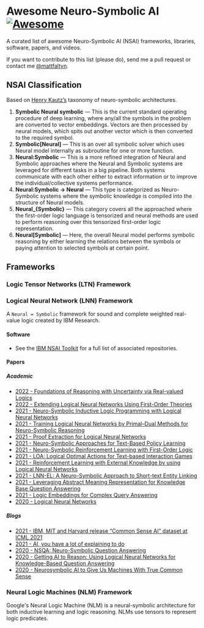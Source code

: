 # Awesome Neuro-Symbolic AI [![Awesome](https://cdn.rawgit.com/sindresorhus/awesome/d7305f38d29fed78fa85652e3a63e154dd8e8829/media/badge.svg)](https://github.com/sindresorhus/awesome)

A curated list of awesome Neuro-Symbolic AI (NSAI) frameworks, libraries, software, papers, and videos.

If you want to contribute to this list (please do), send me a pull request or contact me [@mattfaltyn](https://mattfaltyn.github.io/).

## NSAI Classification
Based on [Henry Kautz’s](https://en.wikipedia.org/wiki/Henry_Kautz) taxonomy of neuro-symbolic architectures. 

1. **Symbolic Neural symbolic** — This is the current standard operating procedure of deep learning, where any/all the symbols in the problem are converted to vector embeddings. Vectors are then processed by neural models, which spits out another vector which is then converted to the required symbol.
2. **Symbolic[Neural]** — This is an over all symbolic solver which uses Neural model internally as subroutine for one or more function.
3. **Neural:Symbolic** — This is a more refined integration of Neural and Symbolic approaches where the Neural and Symbolic systems are leveraged for different tasks in a big pipeline. Both systems communicate with each other either to extract information or to improve the individual/collective systems performance.
4. **Neural:Symbolic → Neural** — This type is categorized as Neuro-Symbolic systems where the symbolic knowledge is compiled into the structure of Neural models.
5. **Neural_{Symbolic}** — This category covers all the approached where the first-order logic language is tensorized and neural methods are used to perform reasoning over this tensorized first-order logic representation. 
6. **Neural[Symbolic]** — Here, the overall Neural model performs symbolic reasoning by either learning the relations between the symbols or paying attention to selected symbols at certain point. 


## Frameworks

### Logic Tensor Networks (LTN) Framework


### Logical Neural Network (LNN) Framework
A `Neural = Symbolic` framework for sound and complete weighted real-value logic created by IBM Research. 


#### Software
- See the [IBM NSAI Toolkit](https://ibm.github.io/neuro-symbolic-ai/toolkit) for a full list of associated repositories. 


#### Papers

##### Academic
- [2022 - Foundations of Reasoning with Uncertainty via Real-valued Logics](https://arxiv.org/abs/2008.02429)
- [2022 - Extending Logical Neural Networks Using First-Order Theories](https://arxiv.org/pdf/2207.02978.pdf)
- [2021 - Neuro-Symbolic Inductive Logic Programming with Logical Neural Networks](https://arxiv.org/abs/2112.03324)
- [2021 - Training Logical Neural Networks by Primal–Dual Methods for Neuro-Symbolic Reasoning](https://ieeexplore.ieee.org/document/9415044)
- [2021 - Proof Extraction for Logical Neural Networks](https://openreview.net/forum?id=Xw3kb6UyA31) 
- [2021 - Neuro-Symbolic Approaches for Text-Based Policy Learning](https://aclanthology.org/2021.emnlp-main.245/)
- [2021 - Neuro-Symbolic Reinforcement Learning with First-Order Logic](https://aclanthology.org/2021.emnlp-main.283/)
- [2021 - LOA: Logical Optimal Actions for Text-based Interaction Games](https://aclanthology.org/2021.acl-demo.27/)
- [2021 - Reinforcement Learning with External Knowledge by using Logical Neural Networks](https://arxiv.org/abs/2103.02363)
- [2021 - LNN-EL: A Neuro-Symbolic Approach to Short-text Entity Linking](https://aclanthology.org/2021.acl-long.64/)
- [2021 - Leveraging Abstract Meaning Representation for Knowledge Base Question Answering](https://aclanthology.org/2021.findings-acl.339/)
- [2021 - Logic Embeddings for Complex Query Answering](https://arxiv.org/abs/2103.00418)
- [2020 - Logical Neural Networks](https://arxiv.org/abs/2006.13155)

##### Blogs
- [2021 - IBM, MIT and Harvard release “Common Sense AI” dataset at ICML 2021](https://research.ibm.com/blog/icml-darpa-agent)
- [2021 - AI, you have a lot of explaining to do](https://research.ibm.com/blog/explaining-commonsense-ai)
- [2020 - NSQA: Neuro-Symbolic Question Answering](https://towardsdatascience.com/nsqa-neuro-symbolic-question-answering-6d14d98e88f3)
- [2020 - Getting AI to Reason: Using Logical Neural Networks for Knowledge-Based Question Answering](https://medium.com/swlh/getting-ai-to-reason-using-logical-neural-networks-for-knowledge-based-question-answering-60456654f5fa)
- [2020 - Neurosymbolic AI to Give Us Machines With True Common Sense](https://medium.com/swlh/neurosymbolic-ai-to-give-us-machines-with-true-common-sense-9c133b78ab13)

### Neural Logic Machines (NLM) Framework
Google's Neural Logic Machine (NLM) is a neural-symbolic architecture for both inductive learning and logic reasoning. NLMs use tensors to represent logic predicates. 

